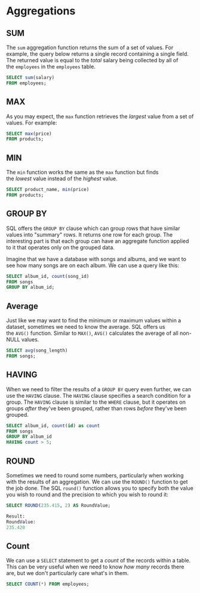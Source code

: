 # Aggregations

## SUM

The `sum` aggregation function returns the sum of a set of values. For example, the query below returns a single record containing a single field. The returned value is equal to the _total_ salary being collected by all of the `employees` in the `employees` table.

```sql
SELECT sum(salary)
FROM employees;
```

## MAX

As you may expect, the `max` function retrieves the _largest_ value from a set of values. For example:

```sql
SELECT max(price)
FROM products;
```

## MIN

The `min` function works the same as the `max` function but finds the _lowest_ value instead of the _highest_ value.

```sql
SELECT product_name, min(price)
FROM products;
```

## GROUP BY

SQL offers the `GROUP BY` clause which can group rows that have similar values into "summary" rows. It returns one row for each group. The interesting part is that each group can have an aggregate function applied to it that operates only on the grouped data.

Imagine that we have a database with songs and albums, and we want to see how many songs are on each album. We can use a query like this:

```sql
SELECT album_id, count(song_id)
FROM songs
GROUP BY album_id;
```

## Average

Just like we may want to find the minimum or maximum values within a dataset, sometimes we need to know the average. SQL offers us the `AVG()` function. Similar to `MAX()`, `AVG()` calculates the average of all non-NULL values.

```sql
SELECT avg(song_length)
FROM songs;
```

## HAVING 

When we need to filter the results of a `GROUP BY` query even further, we can use the `HAVING` clause. The `HAVING` clause specifies a search condition for a group. The `HAVING` clause is similar to the `WHERE` clause, but it operates on groups _after_ they've been grouped, rather than rows _before_ they've been grouped.

```sql
SELECT album_id, count(id) as count
FROM songs
GROUP BY album_id
HAVING count > 5;
```

## ROUND

Sometimes we need to round some numbers, particularly when working with the results of an aggregation. We can use the `ROUND()` function to get the job done. The SQL `round()` function allows you to specify both the value you wish to round and the precision to which you wish to round it:

```sql
SELECT ROUND(235.415, 2) AS RoundValue;

Result:
RoundValue:
235.420
```

## Count

We can use a `SELECT` statement to get a _count_ of the records within a table. This can be very useful when we need to know _how many_ records there are, but we don't particularly care what's in them.

```sql
SELECT COUNT(*) FROM employees;
```